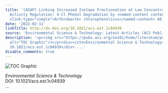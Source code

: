 ```yaml
---
title: '[ASAP] Linking Increased Isotope Fractionation at Low Concentrations to Enzyme
  Activity Regulation: 4‑Cl Phenol Degradation by <named-content content-type="genus-species"
  xlink:type="simple">Arthrobacter chlorophenolicus</named-content> A6'
date: '2022-02-11'
linkTitle: http://dx.doi.org/10.1021/acs.est.1c04939
source: 'Environmental Science & Technology: Latest Articles (ACS Publications)'
description: '<p><img src="https://pubs.acs.org/na101/home/literatum/publisher/achs/journals/content/esthag/0/esthag.ahead-of-print/acs.est.1c04939/20220211/images/medium/es1c04939_0006.gif"
  alt="TOC Graphic"/></p><div><cite>Environmental Science & Technology</cite></div><div>DOI:
  10.1021/acs.est.1c04939</div> ...'
disable_comments: true
---
```

<p><img src="https://pubs.acs.org/na101/home/literatum/publisher/achs/journals/content/esthag/0/esthag.ahead-of-print/acs.est.1c04939/20220211/images/medium/es1c04939_0006.gif" alt="TOC Graphic"/></p><div><cite>Environmental Science & Technology</cite></div><div>DOI: 10.1021/acs.est.1c04939</div> ...